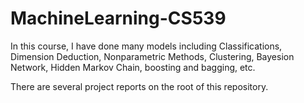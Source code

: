 # MachineLearning-CS539

In this course, I have done many models including Classifications, Dimension Deduction, Nonparametric Methods, Clustering, Bayesion Network, Hidden Markov Chain, boosting and bagging, etc.

There are several project reports on the root of this repository.
